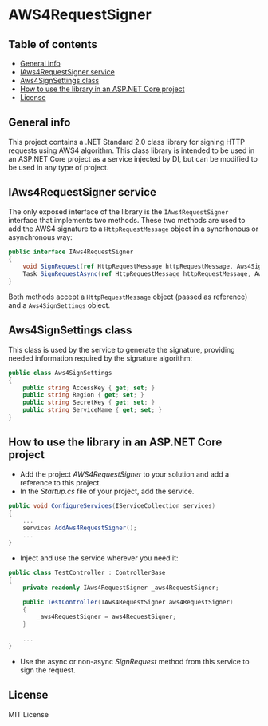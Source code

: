 # AWS4RequestSigner

## Table of contents
* [General info](#general-info)
* [IAws4RequestSigner service](#iaws4requestsigner-service)
* [Aws4SignSettings class](#aws4signsettings-class)
* [How to use the library in an ASP.NET Core project](#how-to-use-the-library-in-an-aspnet-core-project)
* [License](#license)

## General info
This project contains a .NET Standard 2.0 class library for signing HTTP requests using AWS4 algorithm. This class library is intended to be used in an ASP.NET Core project as a service injected by DI, but can be modified to be used in any type of project.

## IAws4RequestSigner service
The only exposed interface of the library is the `IAws4RequestSigner` interface that implements two methods. These two methods are used to add the AWS4 signature to a `HttpRequestMessage` object in a syncrhonous or asynchronous way:
```c#
public interface IAws4RequestSigner
{
    void SignRequest(ref HttpRequestMessage httpRequestMessage, Aws4SignSettings aws4SignSettings);
    Task SignRequestAsync(ref HttpRequestMessage httpRequestMessage, Aws4SignSettings aws4SignSettings);
}
```
Both methods accept a `HttpRequestMessage` object (passed as reference) and a `Aws4SignSettings` object.

## Aws4SignSettings class
This class is used by the service to generate the signature, providing needed information required by the signature algorithm:
```c#
public class Aws4SignSettings
{
    public string AccessKey { get; set; }
    public string Region { get; set; }
    public string SecretKey { get; set; }
    public string ServiceName { get; set; }
}
```

## How to use the library in an ASP.NET Core project
* Add the project *AWS4RequestSigner* to your solution and add a reference to this project.
* In the *Startup.cs* file of your project, add the service.
```c#
public void ConfigureServices(IServiceCollection services)
{
    ...
    services.AddAws4RequestSigner();
    ...
}
```
* Inject and use the service wherever you need it:
```c#
public class TestController : ControllerBase
{
    private readonly IAws4RequestSigner _aws4RequestSigner;

    public TestController(IAws4RequestSigner aws4RequestSigner)
    {
        _aws4RequestSigner = aws4RequestSigner;
    }

    ...
}
```
* Use the async or non-async *SignRequest* method from this service to sign the request.

## License
MIT License

